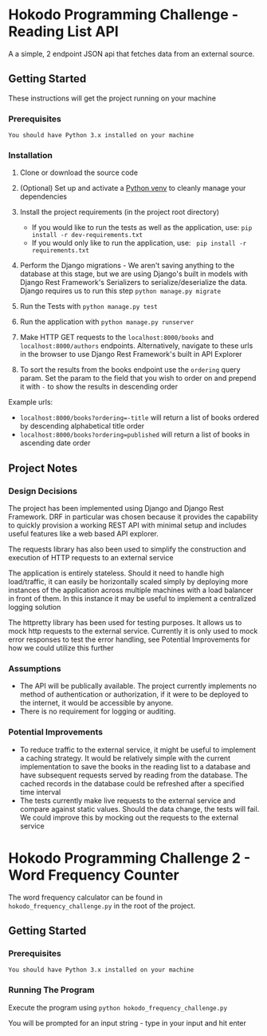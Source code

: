 # Hokodo Programming Challenge - Reading List API

A a simple, 2 endpoint JSON api that fetches data from an external source. 

## Getting Started
These instructions will get the project running on your machine

### Prerequisites 
```
You should have Python 3.x installed on your machine
```
### Installation
1. Clone or download the source code

2. (Optional) Set up and activate a [Python venv](https://docs.python.org/3/library/venv.html) to cleanly manage your dependencies

3. Install the project requirements (in the project root directory)
    - If you would like to run the tests as well as the application, use:
    ```pip install -r dev-requirements.txt```
    - If you would only like to run the application, use:
    ``` pip install -r requirements.txt```

4. Perform the Django migrations - We aren't saving anything to the database at this stage, but we are using Django's built in models
with Django Rest Framework's Serializers to  serialize/deserialize the data. Django requires us to run this step ```python manage.py migrate```

5. Run the Tests with ```python manage.py test```

6. Run the application with
    ```python manage.py runserver```
    
7. Make HTTP GET requests to the ```localhost:8000/books``` and ```localhost:8000/authors``` endpoints. Alternatively,
navigate to these urls in the browser to use Django Rest Framework's built in API Explorer

8. To sort the results from the books endpoint use the ```ordering``` query param. Set the param to the field that you 
wish to order on and prepend it with ```-``` to show the results in descending order

Example urls:
- ```localhost:8000/books?ordering=-title``` will return a list of books ordered by descending alphabetical title order
- ```localhost:8000/books?ordering=published``` will return a list of books in ascending date order
## Project Notes
### Design Decisions
The project has been implemented using Django and Django Rest Framework. DRF in particular was chosen because it 
provides the capability to quickly provision a working REST API with minimal setup and includes useful features like
a web based API explorer.

The requests library has also been used to simplify the construction and execution of HTTP requests to an external service

The application is entirely stateless. Should it need to handle high load/traffic, it can easily be horizontally scaled 
simply by deploying more instances of the application across multiple machines with a load balancer in front of them.
In this instance it may be useful to implement a centralized logging solution

The httpretty library has been used for testing purposes. It allows us to mock http requests to the external service.
Currently it is only used to mock error responses to test the error handling, see Potential Improvements for how we could
utilize this further
### Assumptions
- The API will be publically available. The project currently implements no method of authentication or authorization,
if it were to be deployed to the internet, it would be accessible by anyone.
- There is no requirement for logging or auditing. 
### Potential Improvements
- To reduce traffic to the external service, it might be useful to implement a caching strategy. It would be relatively
simple with the current implementation to save the books in the reading list to a database and have subsequent requests
served by reading from the database. The cached records in the database could be refreshed after a specified time interval
- The tests currently make live requests to the external service and compare against static values. Should the data change,
the tests will fail. We could improve this by mocking out the requests to the external service

# Hokodo Programming Challenge 2 - Word Frequency Counter
The word frequency calculator can be found in ```hokodo_frequency_challenge.py``` in the root of the project.
## Getting Started
### Prerequisites
```You should have Python 3.x installed on your machine```
### Running The Program
Execute the program using ```python hokodo_frequency_challenge.py```

You will be prompted for an input string - type in your input and hit enter

